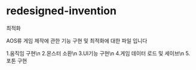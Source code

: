 # redesigned-invention
최적화

AOS류 게임 제작에 관한 기능 구현 및 최적화에 대한 파일 입니다

1.움직임 구현\n
2.몬스터 소환\n
3.UI기능 구현\n 
4.게임 데이터 로드 및 세이브\n
5.포톤 구현
